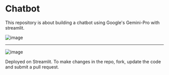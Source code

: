 # Chatbot
This repository is about building a chatbot using Google's Gemini-Pro with streamlit.

![image](https://github.com/user-attachments/assets/92fb9ca8-d497-45f1-bd42-f78ad0e5f9e2)

--------------------------------------------------------------------------------------------------------------------------------------------------------------------------------------------

![image](https://github.com/user-attachments/assets/e6ca5fe3-4ddb-41da-9292-3f120485301d)

Deployed on Streamlit. To make changes in the repo, fork, update the code and submit a pull request.
